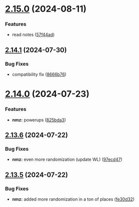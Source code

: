 # [2.15.0](https://github.com/Torwent/wasp-free/compare/v2.14.1...v2.15.0) (2024-08-11)


### Features

* read notes ([57f44ad](https://github.com/Torwent/wasp-free/commit/57f44ada625712af42af07bc8b7d2ebf6b18f948))



## [2.14.1](https://github.com/Torwent/wasp-free/compare/v2.14.0...v2.14.1) (2024-07-30)


### Bug Fixes

* compatibility fix ([8666b76](https://github.com/Torwent/wasp-free/commit/8666b765b8a5ecb345fae71ab8b5f2ebfe153f16))



# [2.14.0](https://github.com/Torwent/wasp-free/compare/v2.13.6...v2.14.0) (2024-07-23)


### Features

* **nmz:** powerups ([825bda3](https://github.com/Torwent/wasp-free/commit/825bda396d981121cfe0d5b200559f29995b803c))



## [2.13.6](https://github.com/Torwent/wasp-free/compare/v2.13.5...v2.13.6) (2024-07-22)


### Bug Fixes

* **nmz:** even more randomization (update WL) ([97ecd47](https://github.com/Torwent/wasp-free/commit/97ecd47ba2ad6c30feff6aa12c9f9e36d64e00e1))



## [2.13.5](https://github.com/Torwent/wasp-free/compare/v2.13.4...v2.13.5) (2024-07-22)


### Bug Fixes

* **nmz:** added more randomization in a ton of places ([fe30d32](https://github.com/Torwent/wasp-free/commit/fe30d3285ce688416f48c306c05fa371297b61d1))



